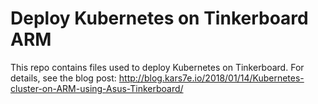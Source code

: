 # Deploy Kubernetes on Tinkerboard ARM

This repo contains files used to deploy Kubernetes on Tinkerboard.
For details, see the blog post: http://blog.kars7e.io/2018/01/14/Kubernetes-cluster-on-ARM-using-Asus-Tinkerboard/
